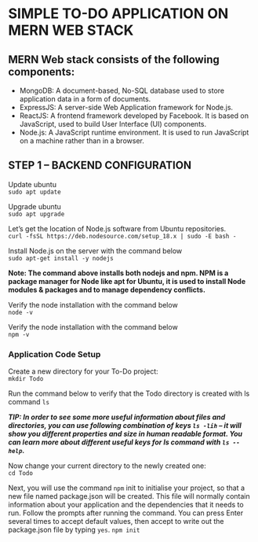 # SIMPLE TO-DO APPLICATION ON MERN WEB STACK

## MERN Web stack consists of the following components:
- MongoDB: A document-based, No-SQL database used to store application data in a form of documents.
- ExpressJS: A server-side Web Application framework for Node.js.
- ReactJS: A frontend framework developed by Facebook. It is based on JavaScript, used to build User Interface (UI) components.
- Node.js: A JavaScript runtime environment. It is used to run JavaScript on a machine rather than in a browser.

## STEP 1 – BACKEND CONFIGURATION

Update ubuntu  
`sudo apt update`

Upgrade ubuntu  
`sudo apt upgrade`

Let’s get the location of Node.js software from Ubuntu repositories.  
`curl -fsSL https://deb.nodesource.com/setup_18.x | sudo -E bash -`

Install Node.js on the server with the command below  
`sudo apt-get install -y nodejs`

**Note: The command above installs both nodejs and npm. NPM is a package manager for Node like apt for Ubuntu, it is used to install Node modules & packages and to manage dependency conflicts.**

Verify the node installation with the command below  
`node -v`

Verify the node installation with the command below  
`npm -v`

### Application Code Setup

Create a new directory for your To-Do project:  
`mkdir Todo`

Run the command below to verify that the Todo directory is created with ls command `ls`

***TIP: In order to see some more useful information about files and directories, you can use following combination of keys `ls -lih` – it will show you different properties and size in human readable format. You can learn more about different useful keys for ls command with `ls --help`.***

Now change your current directory to the newly created one:  
`cd Todo`

Next, you will use the command `npm` init to initialise your project, so that a new file named package.json will be created. This file will normally contain information about your application and the dependencies that it needs to run. Follow the prompts after running the command. You can press Enter several times to accept default values, then accept to write out the package.json file by typing `yes`.
`npm init`
